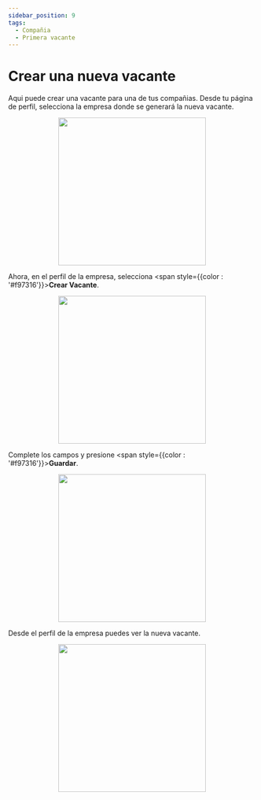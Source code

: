 ```yaml
---
sidebar_position: 9
tags:
  - Compañia
  - Primera vacante
---
```


# Crear una nueva vacante

Aqui puede crear una vacante para una de tus compañias. Desde tu página de perfil, selecciona la empresa donde se generará la nueva vacante.

<p align="center">
  <img src="/img/create-company-profile/manage-company-profile.png" width="300" />
</p>

Ahora, en el perfil de la empresa, selecciona <span style={{color : '#f97316'}}>**Crear Vacante**</span>.

<p align="center">
  <img src="/img/create-vacancy/create-vacancy.png" width="300" />
</p>

Complete los campos y presione <span style={{color : '#f97316'}}>**Guardar**</span>.

<p align="center">
  <img src="/img/create-vacancy/create-vacancy-2.png" width="300" />
</p>

Desde el perfil de la empresa puedes ver la nueva vacante.

<p align="center">
  <img src="/img/create-vacancy/vacancy.png" width="300" />
</p>

